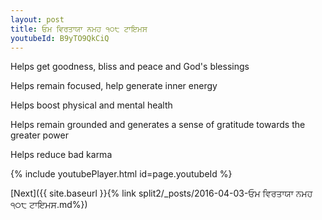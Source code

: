 ```yaml
---
layout: post
title: ਓਮ ਵਿਰਤਾਯਾ ਨਮਹ ੧੦੮ ਟਾਇਮਸ
youtubeId: B9yTO9QkCiQ
---
```

 
 
Helps get goodness, bliss and peace and God's blessings
 
Helps remain focused, help generate inner energy 
 
Helps boost physical and mental health 
 
Helps remain grounded and generates a sense of gratitude towards the greater power 
 
Helps reduce bad karma
 
 
 
 


{% include youtubePlayer.html id=page.youtubeId %}
 
[Next]({{ site.baseurl }}{% link  split2/_posts/2016-04-03-ਓਮ ਵਿਰਤਾਯਾ ਨਮਹ ੧੦੮ ਟਾਇਮਸ.md%})
 
